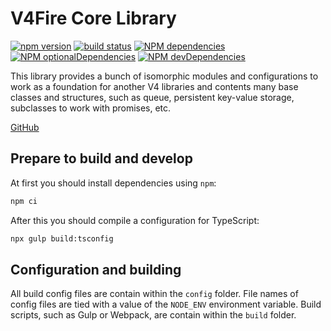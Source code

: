 V4Fire Core Library
===================

[![npm version](https://badge.fury.io/js/%40v4fire%2Fcore.svg)](https://badge.fury.io/js/%40v4fire%2Fcore)
[![build status](https://github.com/v4fire/Core/workflows/build/badge.svg?branch=master)](https://github.com/V4Fire/Core/actions?query=workflow%3Abuild)
[![NPM dependencies](http://img.shields.io/david/v4fire/core.svg?style=flat)](https://david-dm.org/v4fire/core)
[![NPM optionalDependencies](http://img.shields.io/david/optional/v4fire/core.svg?style=flat)](https://david-dm.org/v4fire/core?type=optional)
[![NPM devDependencies](http://img.shields.io/david/dev/v4fire/core.svg?style=flat)](https://david-dm.org/v4fire/core?type=dev)

This library provides a bunch of isomorphic modules and configurations to work as a foundation for another V4 libraries and contents many base classes and structures, such as queue, persistent key-value storage, subclasses to work with promises, etc.

[GitHub](https://github.com/V4Fire/Core)

## Prepare to build and develop

At first you should install dependencies using `npm`:

```bash
npm ci
```

After this you should compile a configuration for TypeScript:

```bash
npx gulp build:tsconfig
```

## Configuration and building

All build config files are contain within the `config` folder. File names of config files are tied with a value of the `NODE_ENV` environment variable.
Build scripts, such as Gulp or Webpack, are contain within the `build` folder.
